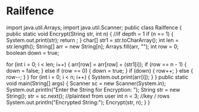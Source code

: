 # Railfence
import java.util.Arrays;
import java.util.Scanner;
public class Railfence {
public static void Encrypt(String str, int n)
{
//if depth = 1
if (n == 1)
{
System.out.print(str);
return ;
}
char[] str1 = str.toCharArray();
int len = str.length(); 
String[] arr = new String[n]; 
Arrays.fill(arr, "");
int row = 0;
boolean down = true;

for (int i = 0; i < len; i++) 
{
arr[row] = arr[row] + (str1[i]); 
if (row == n - 1) 
{
down = false;
}
else if (row == 0) 
{
down = true;
}
if (down)
{
row++;
}
else
{
row--;
}
}
for (int i = 0; i < n; i++)
{
System.out.print(arr[i]);
}
}
public static void main(String[] args) {
Scanner sc = new Scanner(System.in);
System.out.println("Enter the String for Encryption: ");
String str = new String();
str = sc.next(); //plaintext from user
int n = 3; //key / rows
System.out.println("Encrypted String:");
Encrypt(str, n);
}
}
